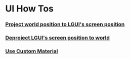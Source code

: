 # UI How Tos

<h3><a href="ProjectWorldToScreen/index.md">Project world position to LGUI's screen position</a></h3>

<h3><a href="DeprojectScreenToWorld/index.md">Deproject LGUI's screen position to world</a></h3>

<h3><a href="CustomMaterial/index.md">Use Custom Material</a></h3>

<!-- <h3><a href="AdaptDifferentResolution/index.md">Adapt to different screen resolution</a></h3>

<h3><a href="FitSizeToContent/index.md">Making UI elements fit the size of their content</a></h3>

<h3><a href="LGUIDrawableEventAsCallback/index.md">LGUIDrawableEvent as callback parameter in blueprint</a></h3> -->